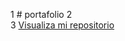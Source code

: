 1  # portafolio
2  
3  <a href="https://zoe-2688.github.io/portafolio/">Visualiza mi repositorio</a>
